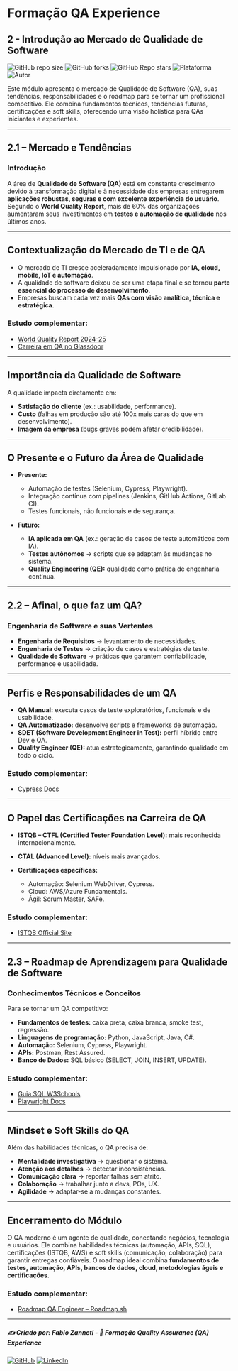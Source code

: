 # Formação QA Experience

## 2 - Introdução ao Mercado de Qualidade de Software

![GitHub repo size](https://img.shields.io/github/repo-size/fzanneti/fundamentals-of-software-quality-and-development-DIO)
![GitHub forks](https://img.shields.io/github/forks/fzanneti/fundamentals-of-software-quality-and-development-DIO?style=social)
![GitHub Repo stars](https://img.shields.io/github/stars/fzanneti/fundamentals-of-software-quality-and-development-DIO?style=social)
![Plataforma](https://img.shields.io/badge/Powered%20by-DIO.io-red?logo=data:image/svg+xml;base64,PHN2ZyBmaWxsPSIjZmZmIiB2aWV3Qm94PSIwIDAgMzIgMzIiIHhtbG5zPSJodHRwOi8vd3d3LnczLm9yZy8yMDAwL3N2ZyI+PHBhdGggZD0iTTYuNzEgMy4yNWMtMi44OCAxLjQxLTUuMDcgNC4yMy01LjA3IDcuNzYgMCAzLjU4IDIuMjggNi43IDUuMzMgOC4xNSAxLjgzLS42MiAyLjQtMi4yNiAyLjQtMy44MSAwLS4yMy0uMDItLjQ1LS4wNS0uNjZBLjQ0LjQ0IDAgMDExMC4xIDExYy4yNC0uNzUuMTEtMS41My0uMy0yLjIyQzguOTIgNy45NiA3LjMzIDcuNSA1Ljc0IDcuNjZhNS41NSA1LjU1IDAgM)
![Autor](https://img.shields.io/badge/Autor-fzanneti-blue?style=flat-square&logo=github)

Este módulo apresenta o mercado de Qualidade de Software (QA), suas tendências, responsabilidades e o roadmap para se tornar um profissional competitivo. Ele combina fundamentos técnicos, tendências futuras, certificações e soft skills, oferecendo uma visão holística para QAs iniciantes e experientes.

---

## 2.1 – Mercado e Tendências

### Introdução

A área de **Qualidade de Software (QA)** está em constante crescimento devido à transformação digital e à necessidade das empresas entregarem **aplicações robustas, seguras e com excelente experiência do usuário**.
Segundo o **World Quality Report**, mais de 60% das organizações aumentaram seus investimentos em **testes e automação de qualidade** nos últimos anos.

---

## Contextualização do Mercado de TI e de QA

* O mercado de TI cresce aceleradamente impulsionado por **IA, cloud, mobile, IoT e automação**.
* A qualidade de software deixou de ser uma etapa final e se tornou **parte essencial do processo de desenvolvimento**.
* Empresas buscam cada vez mais **QAs com visão analítica, técnica e estratégica**.

### Estudo complementar:

* [World Quality Report 2024-25](https://www.capgemini.com/insights/research-library/world-quality-report-2024-25/)
* [Carreira em QA no Glassdoor](https://www.glassdoor.com.br/Carreira/qa-carreira_KO0,2.htm)

---

## Importância da Qualidade de Software

A qualidade impacta diretamente em:

* **Satisfação do cliente** (ex.: usabilidade, performance).
* **Custo** (falhas em produção são até 100x mais caras do que em desenvolvimento).
* **Imagem da empresa** (bugs graves podem afetar credibilidade).

---

## O Presente e o Futuro da Área de Qualidade

* **Presente:**

  * Automação de testes (Selenium, Cypress, Playwright).
  * Integração contínua com pipelines (Jenkins, GitHub Actions, GitLab CI).
  * Testes funcionais, não funcionais e de segurança.

* **Futuro:**

  * **IA aplicada em QA** (ex.: geração de casos de teste automáticos com IA).
  * **Testes autônomos** → scripts que se adaptam às mudanças no sistema.
  * **Quality Engineering (QE):** qualidade como prática de engenharia contínua.

---

## 2.2 – Afinal, o que faz um QA?

### Engenharia de Software e suas Vertentes

* **Engenharia de Requisitos** → levantamento de necessidades.
* **Engenharia de Testes** → criação de casos e estratégias de teste.
* **Qualidade de Software** → práticas que garantem confiabilidade, performance e usabilidade.

---

## Perfis e Responsabilidades de um QA

* **QA Manual:** executa casos de teste exploratórios, funcionais e de usabilidade.
* **QA Automatizado:** desenvolve scripts e frameworks de automação.
* **SDET (Software Development Engineer in Test):** perfil híbrido entre Dev e QA.
* **Quality Engineer (QE):** atua estrategicamente, garantindo qualidade em todo o ciclo.

### Estudo complementar:

* [Cypress Docs](https://docs.cypress.io/)

---

## O Papel das Certificações na Carreira de QA

* **ISTQB – CTFL (Certified Tester Foundation Level):** mais reconhecida internacionalmente.
* **CTAL (Advanced Level):** níveis mais avançados.
* **Certificações específicas:**

  * Automação: Selenium WebDriver, Cypress.
  * Cloud: AWS/Azure Fundamentals.
  * Ágil: Scrum Master, SAFe.

### Estudo complementar:

* [ISTQB Official Site](https://www.istqb.org/)

---

## 2.3 – Roadmap de Aprendizagem para Qualidade de Software

### Conhecimentos Técnicos e Conceitos

Para se tornar um QA competitivo:

* **Fundamentos de testes:** caixa preta, caixa branca, smoke test, regressão.
* **Linguagens de programação:** Python, JavaScript, Java, C#.
* **Automação:** Selenium, Cypress, Playwright.
* **APIs:** Postman, Rest Assured.
* **Banco de Dados:** SQL básico (SELECT, JOIN, INSERT, UPDATE).

### Estudo complementar:

* [Guia SQL W3Schools](https://www.w3schools.com/sql/)
* [Playwright Docs](https://playwright.dev/)

---

## Mindset e Soft Skills do QA

Além das habilidades técnicas, o QA precisa de:

* **Mentalidade investigativa** → questionar o sistema.
* **Atenção aos detalhes** → detectar inconsistências.
* **Comunicação clara** → reportar falhas sem atrito.
* **Colaboração** → trabalhar junto a devs, POs, UX.
* **Agilidade** → adaptar-se a mudanças constantes.

---

## Encerramento do Módulo

O QA moderno é um agente de qualidade, conectando negócios, tecnologia e usuários. Ele combina habilidades técnicas (automação, APIs, SQL), certificações (ISTQB, AWS) e soft skills (comunicação, colaboração) para garantir entregas confiáveis.
O roadmap ideal combina **fundamentos de testes, automação, APIs, bancos de dados, cloud, metodologias ágeis e certificações**.

### Estudo complementar:

* [Roadmap QA Engineer – Roadmap.sh](https://roadmap.sh/qa)

---

##### ✍️ Criado por: Fabio Zanneti - 🎯 Formação Quality Assurance (QA) Experience
[![GitHub](https://img.shields.io/badge/GitHub-fzanneti-181717?style=flat&logo=github)](https://github.com/fzanneti)
[![LinkedIn](https://img.shields.io/badge/LinkedIn-fzanneti-0A66C2?style=flat&logo=linkedin&logoColor=white)](https://linkedin.com/in/fzanneti)
